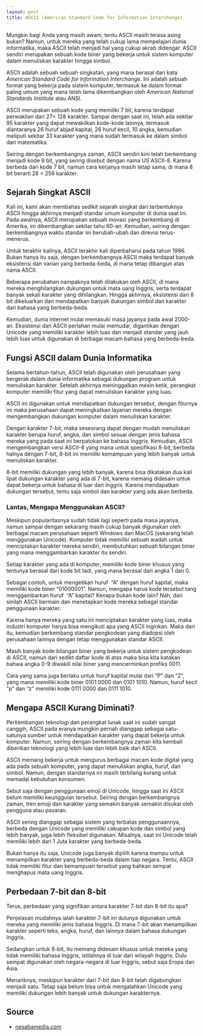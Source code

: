 ```yaml
---
layout: post
title: ASCII (American Standard Code for Information Interchange)
---
```

Mungkin bagi Anda yang masih awam, tentu ASCII masih terasa asing bukan? Namun, untuk mereka yang telah cukup lama mempelajari dunia informatika, maka ASCII telah menjadi hal yang cukup akrab didengar. ASCII sendiri merupakan sebuah kode biner yang bekerja untuk sistem komputer dalam menuliskan karakter hingga simbol.

ASCII adalah sebuah sebuah singkatan, yang mana berasal dari kata _American Standard Code for Information Interchange_. Ini adalah sebuah format yang bekerja pada sistem komputer, termasuk ke dalam format paling umum yang mana telah lama dikembangkan oleh _American National Standards Institute_ atau ANSI.

ASCII merupakan sebuah kode yang memiliki 7 bit, karena terdapat perwakilan dari 27= 128 karakter. Sampai dengan saat ini, telah ada sekitar 95 karakter yang dapat mewakilkan kode-kode lainnya, termasuk diantaranya 26 huruf abjad kapital, 26 huruf kecil, 10 angka, kemudian meliputi sekitar 33 karakter yang mana sudah termasuk ke dalam simbol dari matematika.

Seiring dengan berkembangnya zaman, ASCII sendiri kini telah berkembang menjadi kode 8 bit, yang sering disebut dengan nama US ASCII-8. Karena berbeda dari kode 7 bit, namun cara kerjanya masih tetap sama, di mana 8 bit berarti 28 = 256 karakter.

## Sejarah Singkat ASCII

Kali ini, kami akan membahas sedikit sejarah singkat dari terbentuknya ASCII hingga akhirnya menjadi standar umum komputer di dunia saat ini. Pada awalnya, ASCII merupakan sebuah inovasi yang berkembang di Amerika, ini dikembangkan sekitar tahu 60-an. Kemudian, seiring dengan berkembangnya waktu standar ini berubah-ubah dan direvisi terus-menerus.

Untuk terakhir kalinya, ASCII terakhir kali diperbaharui pada tahun 1986. Bukan hanya itu saja, dengan berkembangnya ASCII maka terdapat banyak eksistensi dan varian yang berbeda-beda, di mana tetap dibangun atas nama ASCII.

Beberapa perubahan nampaknya telah dilakukan oleh ASCII, di mana mereka menghilangkan dukungan untuk mata uang Inggris, serta terdapat banyak sekali karakter yang dihilangkan. Hingga akhirnya, eksistensi dari 8 bit dikeluarkan dan mendapatkan banyak dukungan simbol dan karakter dari bahasa yang berbeda-beda.

Kemudian, dunia internet mulai memasuki masa jayanya pada awal 2000-an. Eksistensi dari ASCII perlahan mulai memudar, digantikan dengan Unicode yang memiliki karakter lebih luas dan menjadi standar yang jauh lebih luas untuk digunakan di berbagai macam bahasa yang berbeda-beda.

## Fungsi ASCII dalam Dunia Informatika

Selama bertahun-tahun, ASCII telah digunakan oleh perusahaan yang bergerak dalam dunia informatika sebagai dukungan program untuk menuliskan karakter. Setelah akhirnya meninggalkan mesin ketik, perangkat komputer memiliki fitur yang dapat menuliskan karakter yang luas.

ASCII ini digunakan untuk mendapatkan dukungan tersebut, dengan fiturnya ini maka perusahaan dapat meningkatkan layanan mereka dengan mengembangkan dukungan komputer dalam menuliskan karakter.

Dengan karakter 7-bit, maka seseorang dapat dengan mudah menuliskan karakter berupa huruf, angka, dan simbol sesuai dengan jenis bahasa mereka yang pada saat ini berpatokan ke bahasa Inggris. Kemudian, ASCII mengembangkan versi ASCII-8 yang mana untuk spesifikasi 8-bit, berbeda halnya dengan 7-bit, 8-bit ini memiliki kemampuan yang lebih banyak untuk menuliskan karakter.

8-bit memiliki dukungan yang lebih banyak, karena bisa dikatakan dua kali lipat dukungan karakter yang ada di 7-bit, karena memang didesain untuk dapat bekerja untuk bahasa di luar dari Inggris. Karena mendapatkan dukungan tersebut, tentu saja simbol dan karakter yang ada akan berbeda.

### Lantas, Mengapa Menggunakan ASCII?

Meskipun popularitasnya sudah tidak lagi seperti pada masa jayanya, namun sampai dengan sekarang masih cukup banyak digunakan oleh berbagai macam perusahaan seperti Windows dan MacOS (sekarang telah menggunakan Unicode). Komputer tidak memiliki sebuah wadah untuk menciptakan karakter mereka sendiri, membutuhkan sebuah bilangan biner yang mana menggambarkan karakter itu sendiri.

Setiap karakter yang ada di komputer, memiliki kode biner khusus yang tentunya berasal dari kode bit tadi, yang mana berasal dari angka 1 dan 0.

Sebagai contoh, untuk mengetikan huruf  “A” dengan huruf kapital, maka memiliki kode biner “01000001”. Namun, mengapa harus kode tersebut tang menggambarkan huruf  “A” kapital? Kenapa bukan kode lain? Nah, dari sinilah ASCII bermain dan menetapkan kode mereka sebagai standar penggunaan karakter.

Karena hanya mereka yang satu ini menciptakan karakter yang luas, maka industri komputer hanya bisa mengikuti apa yang ASCII inginkan. Maka dari itu, kemudian berkembang standar pengkodean yang diadopsi oleh perusahaan lainnya dengan tetap menggunakan standar ASCII.

Masih banyak kode bilangan biner yang bekerja untuk sistem pengkodean di ASCII, namun dari sedikt daftar kode di atas maka bisa kita katakan bahwa angka 0-9 diwakili nilai biner yang mencerminkan prefiks 0011.

Cara yang sama juga berlaku untuk huruf kapital mulai dari “P” dan “Z”, yang mana memiliki kode biner 0101 0000 dan 0101 1010. Namun, huruf kecil “p” dan “z” memiliki kode 0111 0000 dan 0111 1010.

## Mengapa ASCII Kurang Diminati?

Perkembangan teknologi dan perangkat lunak saat ini sudah sangat canggih, ASCII pada eranya mungkin pernah dianggap sebagai satu-satunya sumber untuk mendapatkan karakter yang dapat bekerja untuk komputer. Namun, seiring dengan berkembangnya zaman kita kembali diberikan teknologi yang lebih luas dan lebih baik dari ASCII.

ASCII memang bekerja untuk mengurus berbagai macam kode digital yang ada pada sebuah komputer, yang dapat menuliskan angka, huruf, dan simbol. Namun, dengan standarnya ini masih terbilang kurang untuk memadai kebutuhan konsumen.

Sebut saja dengan penggunaan emoji di Unicode, hingga saat ini ASCII belum memiliki keunggulan tersebut. Seiring dengan berkembangnya zaman, tren emoji dan karakter yang semakin banyak semakin disukai oleh pengguna atau pasaran.

ASCII sering dianggap sebagai sistem yang terbatas penggunaannya, berbeda dengan Unicode yang memiliki cakupan kode dan simbol yang lebih banyak, juga lebih fleksibel digunakan. Misalnya, saat ini Unicode telah memiliki lebih dari 1 Juta karakter yang berbeda-beda.

Bukan hanya itu saja, Unicode juga banyak dipilih karena mampu untuk menampilkan karakter yang berbeda-beda dalam tiap negara. Tentu, ASCII tidak memiliki fitur dan kemampuan tersebut yang bahkan sempat menghapus mata uang Inggris.

## Perbedaan 7-bit dan 8-bit

Terus, perbedaan yang signifikan antara karakter 7-bit dan 8-bit itu apa?

Penjelasan mudahnya ialah karakter 7-bit ini dulunya digunakan untuk mereka yang memiliki jenis bahasa Inggris. Di mana 7-bit akan menampilkan karakter seperti teks, angka, huruf, dan lainnya dalam bahasa dukungan Inggris.

Sedangkan untuk 8-bit, itu memang didesain khusus untuk mereka yang tidak memiliki bahasa Inggris, istilahnya di luar dari wilayah Inggris. Dulu sempat digunakan oleh negara-negara di luar Inggris, sebut saja Eropa dan Asia.

Menariknya, meskipun karakter dari 7-bit dan 8-bit telah digabungkan menjadi satu. Tetap saja belum bisa untuk mengalahkan Unicode yang memiliki dukungan lebih banyak untuk dukungan karakternya.

## Source
- [nesabamedia.com](https://www.nesabamedia.com/docs/a/ascii/)

